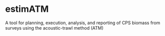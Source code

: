 # estimATM
A tool for planning, execution, analysis, and reporting of CPS biomass from surveys using the acoustic-trawl method (ATM)
